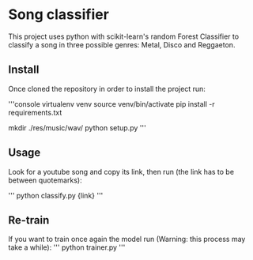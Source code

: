 # Song classifier

This project uses python with scikit-learn's random Forest Classifier to classify a song in three possible genres: Metal, Disco and Reggaeton.

## Install

Once cloned the repository in order to install the project run:

'''console
virtualenv venv
source venv/bin/activate
pip install -r requirements.txt

mkdir ./res/music/wav/
python setup.py
'''

## Usage

Look for a youtube song and copy its link, then run (the link has to be between quotemarks):

'''
python classify.py {link}
'''

## Re-train

If you want to train once again the model run (Warning: this process may take a while):
'''
python trainer.py
'''
